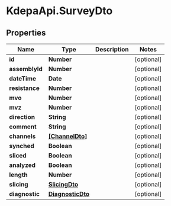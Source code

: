 # KdepaApi.SurveyDto

## Properties

Name | Type | Description | Notes
------------ | ------------- | ------------- | -------------
**id** | **Number** |  | [optional] 
**assemblyId** | **Number** |  | [optional] 
**dateTime** | **Date** |  | [optional] 
**resistance** | **Number** |  | [optional] 
**mvo** | **Number** |  | [optional] 
**mvz** | **Number** |  | [optional] 
**direction** | **String** |  | [optional] 
**comment** | **String** |  | [optional] 
**channels** | [**[ChannelDto]**](ChannelDto.md) |  | [optional] 
**synched** | **Boolean** |  | [optional] 
**sliced** | **Boolean** |  | [optional] 
**analyzed** | **Boolean** |  | [optional] 
**length** | **Number** |  | [optional] 
**slicing** | [**SlicingDto**](SlicingDto.md) |  | [optional] 
**diagnostic** | [**DiagnosticDto**](DiagnosticDto.md) |  | [optional] 


